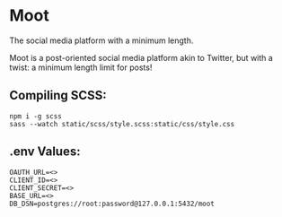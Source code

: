 # Moot

The social media platform with a minimum length.

Moot is a post-oriented social media platform akin to Twitter, but with a twist: a minimum length limit for posts!

## Compiling SCSS:

`npm i -g scss` \
`sass --watch static/scss/style.scss:static/css/style.css`

## .env Values:
```
OAUTH_URL=<>
CLIENT_ID=<>
CLIENT_SECRET=<>
BASE_URL=<>
DB_DSN=postgres://root:password@127.0.0.1:5432/moot
```

